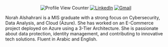 <div align="center">

![Profile View Counter](https://komarev.com/ghpvc/?username=NorahAlshahrani)
[![LinkedIn](https://img.shields.io/badge/LinkedIn-0077B5?style=flat-square&logo=linkedin&logoColor=white)](https://www.linkedin.com/in/norah-alshahrani-8aa251286)
[![Gmail](https://img.shields.io/badge/-Gmail-c14438?style=flat-square&logo=Gmail&logoColor=white&link=mailto:alshahrani.nor20@gmail.com)](mailto:alshahrani.nor20@gmail.com)

</div>

Norah Alshahrani is a MIS graduate with a strong focus on Cybersecurity, Data Analysis, and Cloud (Azure). She has worked on an E-Commerce project deployed on Azure using a 3-Tier Architecture. She is passionate about data protection, identity management, and contributing to innovative tech solutions. Fluent in Arabic and English.
